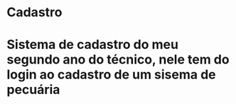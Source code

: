 # Cadastro
# Sistema de cadastro do meu segundo ano do técnico, nele tem do login ao cadastro de um sisema de pecuária
